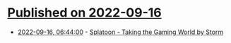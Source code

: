 # [Published on 2022-09-16](index.md)

* [2022-09-16, 06:44:00](https://soylentnews.org/article.pl?sid=22/09/15/0556243&from=rss) - [Splatoon - Taking the Gaming World by Storm](https://soylentnews.org/article.pl?sid=22/09/15/0556243&from=rss)
